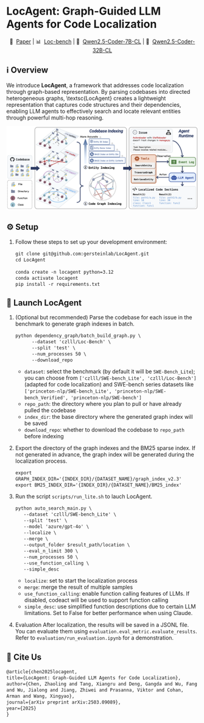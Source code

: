 # LocAgent: Graph-Guided LLM Agents for Code Localization

<p align="center">
   📑&nbsp; <a href="https://arxiv.org/abs/2503.09089" target="_blank">Paper</a>
   | 📊&nbsp; <a href="https://huggingface.co/datasets/czlll/Loc-Bench" target="_blank">Loc-bench</a>
   | 🤗&nbsp; <a href="https://huggingface.co/czlll/Qwen2.5-Coder-7B-CL" target="_blank">Qwen2.5-Coder-7B-CL</a>
   | 🤗&nbsp; <a href="https://huggingface.co/czlll/Qwen2.5-Coder-32B-CL" target="_blank">Qwen2.5-Coder-32B-CL</a>
</p>


## ℹ️ Overview
We introduce **LocAgent**, a framework that addresses code localization through graph-based representation.
By parsing codebases into directed heterogeneous graphs, \textsc{LocAgent} creates a lightweight representation that captures code structures and their dependencies, enabling LLM agents to effectively search and locate relevant entities through powerful multi-hop reasoning.
 <!-- <div align="center">
  <img src="./assets/overview.png" alt="Overview" width="800">
</div> -->
![MedAgents Benchmark Overview](assets/overview.png)

## ⚙️ Setup
1. Follow these steps to set up your development environment:
   ```
   git clone git@github.com:gersteinlab/LocAgent.git
   cd LocAgent

   conda create -n locagent python=3.12
   conda activate locagent
   pip install -r requirements.txt
   ```

## 🚀 Launch LocAgent
1. (Optional but recommended) Parse the codebase for each issue in the benchmark to generate graph indexes in batch.
   ```
   python dependency_graph/batch_build_graph.py \
         --dataset 'czlll/Loc-Bench' \
         --split 'test' \
         --num_processes 50 \
         --download_repo
   ```
   - `dataset`: select the benchmark (by default it will be `SWE-Bench_Lite`); you can choose from `['czlll/SWE-bench_Lite', 'czlll/Loc-Bench']`(adapted for code localization) and SWE-bench series datasets like `['princeton-nlp/SWE-bench_Lite', 'princeton-nlp/SWE-bench_Verified', 'princeton-nlp/SWE-bench']`
   - `repo_path`: the directory where you plan to pull or have already pulled the codebase
   - `index_dir`: the base directory where the generated graph index will be saved
   - `download_repo`: whether to download the codebase to `repo_path` before indexing

2. Export the directory of the graph indexes and the BM25 sparse index. If not generated in advance, the graph index will be generated during the localization process.
   ```
   export GRAPH_INDEX_DIR='{INDEX_DIR}/{DATASET_NAME}/graph_index_v2.3'
   export BM25_INDEX_DIR='{INDEX_DIR}/{DATASET_NAME}/BM25_index'
   ```

2. Run the script `scripts/run_lite.sh` to lauch LocAgent.
   ```
   python auto_search_main.py \
      --dataset 'czlll/SWE-bench_Lite' \
      --split 'test' \
      --model 'azure/gpt-4o' \
      --localize \
      --merge \
      --output_folder $result_path/location \
      --eval_n_limit 300 \
      --num_processes 50 \
      --use_function_calling \
      --simple_desc
   ```
   - `localize`: set to start the localization process
   - `merge`: merge the result of multiple samples
   - `use_function_calling`: enable function calling features of LLMs. If disabled, codeact will be used to support function calling
   -  `simple_desc`: use simplified function descriptions due to certain LLM limitations. Set to False for better performance when using Claude.

3. Evaluation
   After localization, the results will be saved in a JSONL file. You can evaluate them using `evaluation.eval_metric.evaluate_results`. Refer to `evaluation/run_evaluation.ipynb` for a demonstration.


## 📑 Cite Us

   ```
  @article{chen2025locagent,
  title={LocAgent: Graph-Guided LLM Agents for Code Localization},
  author={Chen, Zhaoling and Tang, Xiangru and Deng, Gangda and Wu, Fang and Wu, Jialong and Jiang, Zhiwei and Prasanna, Viktor and Cohan, Arman and Wang, Xingyao},
  journal={arXiv preprint arXiv:2503.09089},
  year={2025}
  }
   ```
